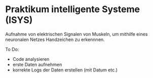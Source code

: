 # Praktikum intelligente Systeme (ISYS)

Aufnahme von elektrischen Signalen von Muskeln, um mithilfe eines neuronalen Netzes Handzeichen zu erkennnen.

To Do:
- Code analysieren
- erste Daten aufnehmen
- korrekte Logs der Daten erstellen (mit Datum etc.)
